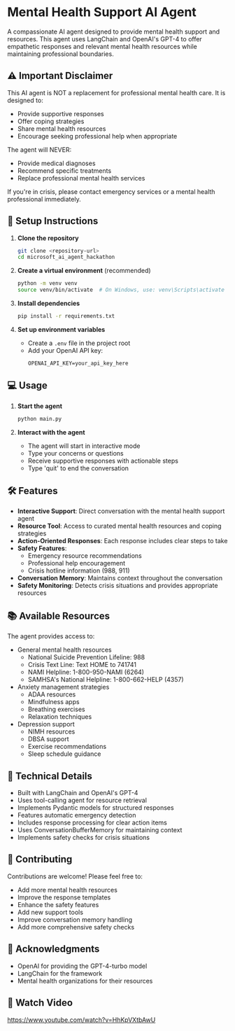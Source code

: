 # Mental Health Support AI Agent

A compassionate AI agent designed to provide mental health support and resources. This agent uses LangChain and OpenAI's GPT-4 to offer empathetic responses and relevant mental health resources while maintaining professional boundaries.

## ⚠️ Important Disclaimer

This AI agent is NOT a replacement for professional mental health care. It is designed to:
- Provide supportive responses
- Offer coping strategies
- Share mental health resources
- Encourage seeking professional help when appropriate

The agent will NEVER:
- Provide medical diagnoses
- Recommend specific treatments
- Replace professional mental health services

If you're in crisis, please contact emergency services or a mental health professional immediately.

## 🚀 Setup Instructions

1. **Clone the repository**
   ```bash
   git clone <repository-url>
   cd microsoft_ai_agent_hackathon
   ```

2. **Create a virtual environment** (recommended)
   ```bash
   python -m venv venv
   source venv/bin/activate  # On Windows, use: venv\Scripts\activate
   ```

3. **Install dependencies**
   ```bash
   pip install -r requirements.txt
   ```

4. **Set up environment variables**
   - Create a `.env` file in the project root
   - Add your OpenAI API key:
     ```
     OPENAI_API_KEY=your_api_key_here
     ```

## 💻 Usage

1. **Start the agent**
   ```bash
   python main.py
   ```

2. **Interact with the agent**
   - The agent will start in interactive mode
   - Type your concerns or questions
   - Receive supportive responses with actionable steps
   - Type 'quit' to end the conversation

## 🛠️ Features

- **Interactive Support**: Direct conversation with the mental health support agent
- **Resource Tool**: Access to curated mental health resources and coping strategies
- **Action-Oriented Responses**: Each response includes clear steps to take
- **Safety Features**: 
  - Emergency resource recommendations
  - Professional help encouragement
  - Crisis hotline information (988, 911)
- **Conversation Memory**: Maintains context throughout the conversation
- **Safety Monitoring**: Detects crisis situations and provides appropriate resources

## 📚 Available Resources

The agent provides access to:
- General mental health resources
  - National Suicide Prevention Lifeline: 988
  - Crisis Text Line: Text HOME to 741741
  - NAMI Helpline: 1-800-950-NAMI (6264)
  - SAMHSA's National Helpline: 1-800-662-HELP (4357)
- Anxiety management strategies
  - ADAA resources
  - Mindfulness apps
  - Breathing exercises
  - Relaxation techniques
- Depression support
  - NIMH resources
  - DBSA support
  - Exercise recommendations
  - Sleep schedule guidance

## 🔧 Technical Details

- Built with LangChain and OpenAI's GPT-4
- Uses tool-calling agent for resource retrieval
- Implements Pydantic models for structured responses
- Features automatic emergency detection
- Includes response processing for clear action items
- Uses ConversationBufferMemory for maintaining context
- Implements safety checks for crisis situations

## 🤝 Contributing

Contributions are welcome! Please feel free to:
- Add more mental health resources
- Improve the response templates
- Enhance the safety features
- Add new support tools
- Improve conversation memory handling
- Add more comprehensive safety checks

## 🙏 Acknowledgments

- OpenAI for providing the GPT-4-turbo model
- LangChain for the framework
- Mental health organizations for their resources

## 🎥 Watch Video
https://www.youtube.com/watch?v=HhKpVXtbAwU

